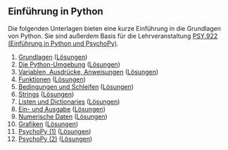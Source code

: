## Einführung in Python

Die folgenden Unterlagen bieten eine kurze Einführung in die Grundlagen von Python. Sie sind außerdem Basis für die Lehrveranstaltung [PSY.922 (Einführung in Python und PsychoPy)](https://online.uni-graz.at/kfu_online/pl/ui/$ctx/wbLv.wbShowLVDetail?pStpSpNr=828673&pSpracheNr=1).

 1. [Grundlagen](https://cbrnr.quarto.pub/python-23w-01) ([Lösungen](https://cbrnr.quarto.pub/python-23w-01-solutions))
 2. [Die Python-Umgebung](https://cbrnr.quarto.pub/python-23w-02) ([Lösungen](https://cbrnr.quarto.pub/python-23w-02-solutions))
 3. [Variablen, Ausdrücke, Anweisungen](https://cbrnr.quarto.pub/python-23w-03) ([Lösungen](https://cbrnr.quarto.pub/python-23w-03-solutions))
 4. [Funktionen](https://cbrnr.quarto.pub/python-23w-04) ([Lösungen](https://cbrnr.quarto.pub/python-23w-04-solutions))
 5. [Bedingungen und Schleifen](https://cbrnr.quarto.pub/python-23w-05) ([Lösungen](https://cbrnr.quarto.pub/python-23w-05-solutions))
 6. [Strings](https://cbrnr.quarto.pub/python-23w-06) ([Lösungen](https://cbrnr.quarto.pub/python-23w-06-solutions/))
 7. [Listen und Dictionaries](https://cbrnr.quarto.pub/python-23w-07) ([Lösungen](https://cbrnr.quarto.pub/python-23w-07-solutions))
 8. [Ein- und Ausgabe](https://cbrnr.quarto.pub/python-23w-08) ([Lösungen](https://cbrnr.quarto.pub/python-23w-08-solutions))
 9. [Numerische Daten](https://cbrnr.quarto.pub/python-23w-09) ([Lösungen](https://cbrnr.quarto.pub/python-23w-09-solutions))
10. [Grafiken](https://cbrnr.quarto.pub/python-23w-10) ([Lösungen](https://cbrnr.quarto.pub/python-23w-10-solutions))
11. [PsychoPy (1)](https://cbrnr.quarto.pub/python-23w-11) ([Lösungen](https://cbrnr.quarto.pub/python-23w-11-solutions))
12. [PsychoPy (2)](https://cbrnr.quarto.pub/python-23w-12) ([Lösungen](https://cbrnr.quarto.pub/python-23w-12-solutions))
